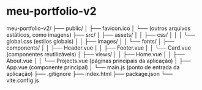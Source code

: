 # meu-portfolio-v2

meu-portfolio-v2/
├── public/
│   ├── favicon.ico
│   └── (outros arquivos estáticos, como imagens)
├── src/
│   ├── assets/
│   │   ├── css/
│   │   │   └── global.css  (estilos globais)
│   │   ├── images/
│   │   └── fonts/
│   ├── components/
│   │   ├── Header.vue
│   │   ├── Footer.vue
│   │   └── Card.vue      (componentes reutilizáveis)
│   ├── views/
│   │   ├── Home.vue
│   │   ├── About.vue
│   │   └── Projects.vue  (páginas principais da aplicação)
│   ├── App.vue           (componente principal)
│   └── main.js           (ponto de entrada da aplicação)
├── .gitignore
├── index.html
├── package.json
└── vite.config.js
